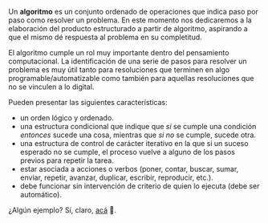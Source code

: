 Un **algoritmo** es un conjunto ordenado de operaciones que indica paso por paso como resolver un problema. En este momento nos dedicaremos a la elaboración del producto estructurado a partir de algoritmo, aspirando a que el mismo dé respuesta al problema en su completitud. 

El algoritmo cumple un rol muy importante dentro del pensamiento computacional. La identificación de una serie de pasos para resolver un problema es muy útil tanto para resoluciones que terminen en algo programable/automatizable como también para aquellas resoluciones que no se vinculen a lo digital. 

Pueden presentar las siguientes características:

* un orden lógico y ordenado.
* una estructura condicional que indique que _si_ se cumple una condición _entonces_ sucede una cosa, mientras que _si no_ se cumple, sucede otra.
* una estructura de control de carácter iterativo en la que si un suceso esperado no se cumple, el proceso vuelve a alguno de los pasos previos para repetir la tarea.
* estar asociada a acciones o verbos (poner, contar, buscar, sumar, enviar, repetir, avanzar, duplicar, escribir, reproducir, etc.).
* debe funcionar sin intervención de criterio de quien lo ejecuta (debe ser automático).



¿Algún ejemplo? Sí, claro, [acá](https://drive.google.com/file/d/1PCiON1SI9AH-Q8KmD-jemfq1v0UhiILv/view) :eyes:.

